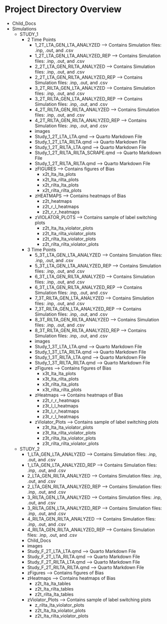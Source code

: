 # Project Directory Overview

- Child_Docs
- Simulations
  - STUDY_1
    - 2 Time Points
      - 1_2T_LTA_GEN_LTA_ANALYZED --> Contains Simulation files: .inp, .out, and .csv
      - 1_2T_LTA_GEN_LTA_ANALYZED_REP --> Contains Simulation files: .inp, .out, and .csv
      - 2_2T_LTA_GEN_RILTA_ANALYZED --> Contains Simulation files: .inp, .out, and .csv
      - 2_2T_LTA_GEN_RILTA_ANALYZED_REP --> Contains Simulation files: .inp, .out, and .csv
      - 3_2T_RILTA_GEN_LTA_ANALYZED --> Contains Simulation files: .inp, .out, and .csv
      - 3_2T_RILTA_GEN_LTA_ANALYZED_REP --> Contains Simulation files: .inp, .out, and .csv
      - 4_2T_RILTA_GEN_RILTA_ANALYZED --> Contains Simulation files: .inp, .out, and .csv
      - 4_2T_RILTA_GEN_RILTA_ANALYZED_REP --> Contains Simulation files: .inp, .out, and .csv
      - images
      - Study_1_2T_LTA_LTA.qmd --> Quarto Markdown File
      - Study_1_2T_LTA_RILTA.qmd --> Quarto Markdown File
      - Study_1_2T_RILTA_LTA.qmd --> Quarto Markdown File
      - Study_1_2T_RILTA_RILTA_SCRAPE.qmd --> Quarto Markdown File
      - Study_1_2T_RILTA_RILTA.qmd --> Quarto Markdown File
      - zFIGURES --> Contains figures of Bias
        - x2t_lta_lta_plots
        - x2t_lta_rilta_plots
        - x2t_rilta_lta_plots
        - x2t_rilta_rilta_plots
      - zHEATMAPS --> Contains heatmaps of Bias
        - z2t_heatmaps
        - z2t_r_l_heatmaps
        - z2t_r_r_heatmaps
      - zVIOLATOR_PLOTS --> Contains sample of label switching plots
        - z2t_lta_lta_violator_plots
        - z2t_lta_rilta_violator_plots
        - z2t_rilta_lta_violator_plots
        - z2t_rilta_rilta_violator_plots
    - 3 Time Points
      - 5_3T_LTA_GEN_LTA_ANALYZED --> Contains Simulation files: .inp, .out, and .csv
      - 5_3T_LTA_GEN_LTA_ANALYZED_REP --> Contains Simulation files: .inp, .out, and .csv
      - 6_3T_LTA_GEN_RILTA_ANALYZED --> Contains Simulation files: .inp, .out, and .csv
      - 6_3T_LTA_GEN_RILTA_ANALYZED_REP --> Contains Simulation files: .inp, .out, and .csv
      - 7_3T_RILTA_GEN_LTA_ANALYZED --> Contains Simulation files: .inp, .out, and .csv
      - 7_3T_RILTA_GEN_LTA_ANALYZED_REP --> Contains Simulation files: .inp, .out, and .csv
      - 8_3T_RILTA_GEN_RILTA_ANALYZED --> Contains Simulation files: .inp, .out, and .csv
      - 8_3T_RILTA_GEN_RILTA_ANALYZED_REP --> Contains Simulation files: .inp, .out, and .csv
      - images
      - Study_1_3T_LTA_LTA.qmd --> Quarto Markdown File
      - Study_1_3T_LTA_RILTA.qmd --> Quarto Markdown File
      - Study_1_3T_RILTA_LTA.qmd --> Quarto Markdown File
      - Study_1_3T_RILTA_RILTA.qmd --> Quarto Markdown File
      - zFigures --> Contains figures of Bias
        - x3t_lta_lta_plots
        - x3t_lta_rilta_plots
        - x3t_rilta_lta_plots
        - x3t_rilta_rilta_plots
      - zHeatmaps --> Contains heatmaps of Bias
        - z2t_r_r_heatmaps
        - z3t_l_l_heatmaps
        - z3t_l_r_heatmaps
        - z3t_r_l_heatmaps
      - zViolator_Plots --> Contains sample of label switching plots
        - z3t_lta_lta_violator_plots
        - z3t_lta_rilta_violator_plots
        - z3t_rilta_lta_violator_plots
        - z3t_rilta_rilta_violator_plots
  - STUDY_2
    - 1_LTA_GEN_LTA_ANALYZED --> Contains Simulation files: .inp, .out, and .csv
    - 1_LTA_GEN_LTA_ANALYZED_REP --> Contains Simulation files: .inp, .out, and .csv
    - 2_LTA_GEN_RILTA_ANALYZED --> Contains Simulation files: .inp, .out, and .csv
    - 2_LTA_GEN_RILTA_ANALYZED_REP --> Contains Simulation files: .inp, .out, and .csv
    - 3_RILTA_GEN_LTA_ANALYZED --> Contains Simulation files: .inp, .out, and .csv
    - 3_RILTA_GEN_LTA_ANALYZED_REP --> Contains Simulation files: .inp, .out, and .csv
    - 4_RILTA_GEN_RILTA_ANALYZED --> Contains Simulation files: .inp, .out, and .csv
    - 4_RILTA_GEN_RILTA_ANALYZED_REP --> Contains Simulation files: .inp, .out, and .csv
    - Child_Docs
    - images
    - Study_F_2T_LTA_LTA.qmd --> Quarto Markdown File
    - Study_F_2T_LTA_RILTA.qmd --> Quarto Markdown File
    - Study_F_2T_RILTA_LTA.qmd --> Quarto Markdown File
    - Study_F_2T_RILTA_RILTA.qmd --> Quarto Markdown File
    - zFigures --> Contains figures of Bias
    - zHeatmaps --> Contains heatmaps of Bias
      - z2t_lta_lta_tables
      - z2t_lta_rilta_tables
      - z2t_rilta_lta_tables
    - zViolator_Plots --> Contains sample of label switching plots
      - z_rilta_lta_violator_plots
      - z2t_lta_lta_violator_plots
      - z2t_lta_rilta_violator_plots
